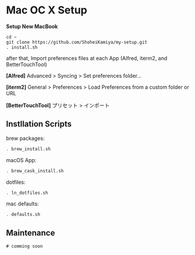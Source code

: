 # Mac OC X Setup

**Setup New MacBook**
```
cd ~
git clone https://github.com/ShoheiKamiya/my-setup.git
. install.sh
```
after that, Import preferences files at each App (Alfred, iterm2, and BetterTouchTool)

**[Alfred]**
Advanced > Syncing > Set preferences folder...

**[iterm2]**
General > Preferences > Load Preferences from a custom folder or URL

**[BetterTouchTool]**
プリセット > インポート

## Instllation Scripts

brew packages:
```sh
. brew_install.sh
```

macOS App:
```sh
. brew_cask_install.sh
```

dotfiles:
```sh
. ln_dotfiles.sh
```

mac defaults:
```sh
. defaults.sh
```

## Maintenance
```
# comming soon
```
